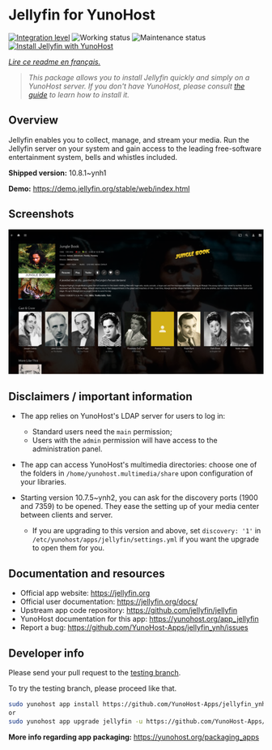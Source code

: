 <!--
N.B.: This README was automatically generated by https://github.com/YunoHost/apps/tree/master/tools/README-generator
It shall NOT be edited by hand.
-->

# Jellyfin for YunoHost

[![Integration level](https://dash.yunohost.org/integration/jellyfin.svg)](https://dash.yunohost.org/appci/app/jellyfin) ![Working status](https://ci-apps.yunohost.org/ci/badges/jellyfin.status.svg) ![Maintenance status](https://ci-apps.yunohost.org/ci/badges/jellyfin.maintain.svg)  
[![Install Jellyfin with YunoHost](https://install-app.yunohost.org/install-with-yunohost.svg)](https://install-app.yunohost.org/?app=jellyfin)

*[Lire ce readme en français.](./README_fr.md)*

> *This package allows you to install Jellyfin quickly and simply on a YunoHost server.
If you don't have YunoHost, please consult [the guide](https://yunohost.org/#/install) to learn how to install it.*

## Overview

Jellyfin enables you to collect, manage, and stream your media. Run the Jellyfin server on your system and gain access to the leading free-software entertainment system, bells and whistles included.

**Shipped version:** 10.8.1~ynh1

**Demo:** https://demo.jellyfin.org/stable/web/index.html

## Screenshots

![Screenshot of Jellyfin](./doc/screenshots/jellyfin.png)

## Disclaimers / important information

* The app relies on YunoHost's LDAP server for users to log in:
  * Standard users need the `main` permission;
  * Users with the `admin` permission will have access to the administration panel.

* The app can access YunoHost's multimedia directories:
choose one of the folders in `/home/yunohost.multimedia/share` upon configuration of your libraries.

* Starting version 10.7.5~ynh2, you can ask for the discovery ports (1900 and 7359) to be opened.
They ease the setting up of your media center between clients and server.
  * If you are upgrading to this version and above, set `discovery: '1'` in `/etc/yunohost/apps/jellyfin/settings.yml`
if you want the upgrade to open them for you.

## Documentation and resources

* Official app website: <https://jellyfin.org>
* Official user documentation: <https://jellyfin.org/docs/>
* Upstream app code repository: <https://github.com/jellyfin/jellyfin>
* YunoHost documentation for this app: <https://yunohost.org/app_jellyfin>
* Report a bug: <https://github.com/YunoHost-Apps/jellyfin_ynh/issues>

## Developer info

Please send your pull request to the [testing branch](https://github.com/YunoHost-Apps/jellyfin_ynh/tree/testing).

To try the testing branch, please proceed like that.

``` bash
sudo yunohost app install https://github.com/YunoHost-Apps/jellyfin_ynh/tree/testing --debug
or
sudo yunohost app upgrade jellyfin -u https://github.com/YunoHost-Apps/jellyfin_ynh/tree/testing --debug
```

**More info regarding app packaging:** <https://yunohost.org/packaging_apps>
